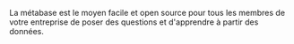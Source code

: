 La métabase est le moyen facile et open source pour tous les membres de votre entreprise de poser des questions et d'apprendre à partir des données.